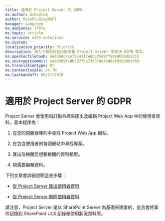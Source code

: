 ```yaml
---
title: 適用於 Project Server 的 GDPR
ms.author: mikeplum
author: MikePlumleyMSFT
manager: pamgreen
ms.audience: ITPro
ms.topic: article
ms.service: o365-solutions
ms.custom: ''
localization_priority: Priority
description: 深入了解如何在內部部署 Project Server 中解決 GDPR 需求。
ms.openlocfilehash: 6a630dc4cef2c4117e0ba25497f898d0b8da221b
ms.sourcegitcommit: aabd369fc8b397f9e738374d42d8afd18b96d469
ms.translationtype: HT
ms.contentlocale: zh-TW
ms.lasthandoff: 05/17/2018
---
```

# <a name="gdpr-for-project-server"></a>適用於 Project Server 的 GDPR

Project Server 會使用自訂指令碼來匯出及編輯 Project Web App 中的使用者資料。基本程序為：

1.  在您的伺服器陣列中尋找 Project Web App 網站。

2.  在包含使用者的每個網站中尋找專案。

3.  匯出及檢閱您想要檢閱的資料類型。

4.  視需要編輯資料。

下列文章會詳細說明這些步驟：

- [從 Project Server 匯出使用者資料](/Project/export-user-data-from-project-server?toc=/Office365/Enterprise/toc.json)

- [從 Project Server 刪除使用者資料](/Project/delete-user-data-from-project-server?toc=/Office365/Enterprise/toc.json)


請注意，Project Server 是以 SharePoint Server 為基礎來建置的，並且會將事件記錄到 SharePoint ULS 記錄和使用狀況資料庫。
